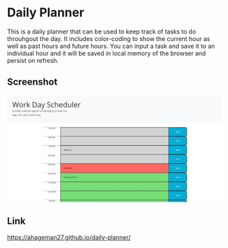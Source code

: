# Daily Planner

This is a daily planner that can be used to keep track of tasks to do throuhgout the day. It includes color-coding to show the current hour as well as past hours and future hours. You can input a task and save it to an individual hour and it will be saved in local memory of the browser and persist on refresh.

## Screenshot

![daily planner screenshot](./assets/images/daily-planner-screenshot.jpg)

## Link

https://ahageman27.github.io/daily-planner/